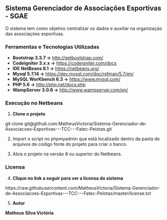  
## Sistema Gerenciador de Associações Esportivas - SGAE

O sistema tem como objetivo centralizar os dados e auxiliar na organização das associações esportivas.

### Ferramentas e Tecnologias Utilizadas

* **Bootstrap 3.3.7 ->**       http://getbootstrap.com/
* **Codeigniter 3.x.x ->**     https://codeigniter.com/docs
* **IDE NetBeans 8.1 ->**      https://netbeans.org/
* **Mysql 5.7.14 ->**          https://dev.mysql.com/doc/refman/5.7/en/
* **MySQL WorKbench 6.3 ->**   https://www.mysql.com/
* **PHP 5.6 ->**               http://php.net/docs.php
* **WampServer 3.0.6 ->**      http://www.wampserver.com/en/

### Execução no Netbeans

1. **Clone o projeto** 

<p>git clone git@github.com:MatheusVictoria/Sistema-Gerenciador-de-Associacoes-Esportivas---TCC---Fatec-Pelotas.git<p>

2. Import o script no phpmyadmin que está localizado dentro da pasta de arquivos de código fonte do projeto para criar o banco.

3. Abra o projeto na versão 8 ou superior do Netbeans.

### Licensa

4. **Clique no link a seguir para ver a licensa do sistema** 

<p> https://raw.githubusercontent.com/MatheusVictoria/Sistema-Gerenciador-de-Associacoes-Esportivas---TCC---Fatec-Pelotas/master/license.txt <p>

5. **Autor**

**Matheus Silva Victória**

